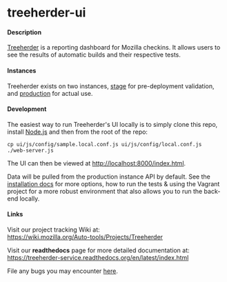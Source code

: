 treeherder-ui
=============

#### Description
[Treeherder](https://treeherder.mozilla.org) is a reporting dashboard for Mozilla checkins. It allows users to see the results of automatic builds and their respective tests.


#### Instances
Treeherder exists on two instances, [stage](https://treeherder.allizom.org) for pre-deployment validation, and [production](https://treeherder.mozilla.org) for actual use.


#### Development
The easiest way to run Treeherder's UI locally is to simply clone this repo, install [Node.js](http://nodejs.org/download/) and then from the root of the repo:

```
cp ui/js/config/sample.local.conf.js ui/js/config/local.conf.js
./web-server.js
```

The UI can then be viewed at [http://localhost:8000/index.html](http://localhost:8000/index.html).

Data will be pulled from the production instance API by default. See the [installation docs](https://treeherder-service.readthedocs.org/en/latest/installation.html) for more options, how to run the tests & using the Vagrant project for a more robust environment that also allows you to run the back-end locally.


#### Links

Visit our project tracking Wiki at:  
https://wiki.mozilla.org/Auto-tools/Projects/Treeherder

Visit our **readthedocs** page for more detailed documentation at:  
https://treeherder-service.readthedocs.org/en/latest/index.html

File any bugs you may encounter [here](https://bugzilla.mozilla.org/enter_bug.cgi?product=Tree+Management&component=Treeherder).
